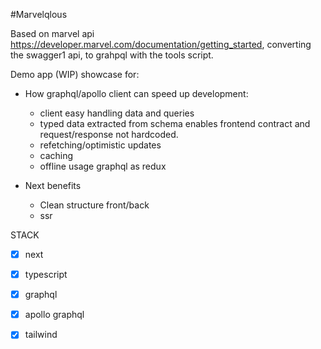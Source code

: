 #Marvelqlous

Based on marvel api https://developer.marvel.com/documentation/getting_started, 
converting the swagger1 api, to grahpql with the tools script.

Demo app (WIP) showcase for:
 
- How graphql/apollo client can speed up development:
   - client easy handling data and queries
   - typed data extracted from schema enables frontend contract and request/response not hardcoded.
   - refetching/optimistic updates
   - caching
   - offline usage graphql as redux
    
- Next benefits
    - Clean structure front/back
    - ssr

STACK

- [x] next
- [x] typescript
- [x] graphql
- [x] apollo graphql
- [x] tailwind
  
